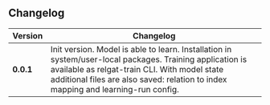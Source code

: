 ## Changelog

| Version   | Changelog                                                                                                                                                                                                                                     |
|-----------|-----------------------------------------------------------------------------------------------------------------------------------------------------------------------------------------------------------------------------------------------|
| **0.0.1** | Init version. Model is able to learn. Installation in system/user-local packages. Training application is available as relgat-train CLI. With model state additional files are also saved: relation to index mapping and learning-run config. |
